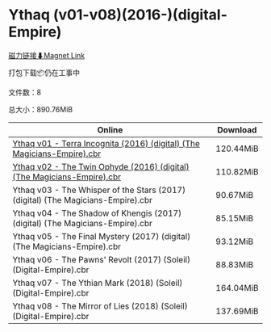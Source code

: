 # Ythaq (v01-v08)(2016-)(digital-Empire)

[磁力链接⬇Magnet Link](magnet:?xt=urn:btih:f273e0302915994444a1bff7753c49db5cdd0a28&dn=Ythaq%20%28v01-v08%29%282016-%29%28digital-Empire%29)

打包下载📦仍在工事中

文件数：8

总大小：890.76MiB

Online | Download
--- | ---
[Ythaq v01 - Terra Incognita (2016) (digital) (The Magicians-Empire).cbr](https://github.com/alicewish/markdown/blob/master/comic/Ythaq-v01-Terra-Incognita-2016-digital-Magicians-Empire-cbr.md) | 120.44MiB
[Ythaq v02 - The Twin Ophyde (2016) (digital) (The Magicians-Empire).cbr](https://github.com/alicewish/markdown/blob/master/comic/Ythaq-v02-Twin-Ophyde-2016-digital-Magicians-Empire-cbr.md) | 110.82MiB
Ythaq v03 - The Whisper of the Stars (2017) (digital) (The Magicians-Empire).cbr | 90.67MiB
Ythaq v04 - The Shadow of Khengis (2017) (digital) (The Magicians-Empire).cbr | 85.15MiB
Ythaq v05 - The Final Mystery (2017) (digital) (The Magicians-Empire).cbr | 93.12MiB
Ythaq v06 - The Pawns' Revolt (2017) (Soleil) (Digital-Empire).cbr | 88.83MiB
Ythaq v07 - The Ythian Mark (2018) (Soleil) (Digital-Empire).cbr | 164.04MiB
Ythaq v08 - The Mirror of Lies (2018) (Soleil) (Digital-Empire).cbr | 137.69MiB